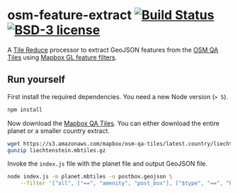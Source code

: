 # osm-feature-extract [![Build Status](https://travis-ci.org/lukasmartinelli/osm-feature-extract.svg)](https://travis-ci.org/lukasmartinelli/osm-feature-extract) [![BSD-3 license](https://img.shields.io/badge/license-BSD--3-blue.svg)](https://tldrlegal.com/license/mit-license)

A [Tile Reduce](https://github.com/mapbox/tile-reduce) processor to extract GeoJSON features from the [OSM QA Tiles](osmlab.github.io/osm-qa-tiles/)
using [Mapbox GL feature filters](https://www.mapbox.com/mapbox-gl-style-spec/#types-filter).

## Run yourself

First install the required dependencies. You need a new Node version (`> 5`).

```bash
npm install
```

Now download the [Mapbox QA Tiles](https://www.mapbox.com/blog/osm-qa-tiles/).
You can either download the entire planet or a smaller country extract.

```bash
wget https://s3.amazonaws.com/mapbox/osm-qa-tiles/latest.country/liechtenstein.mbtiles.gz
gunzip liechtenstein.mbtiles.gz
```

Invoke the `index.js` file with the planet file and output GeoJSON file.

```bash
node index.js -m planet.mbtiles -o postbox.geojson \
    --filter '["all", ["==", "amenity", "post_box"], ["$type", "==", "Point"]]'
```
